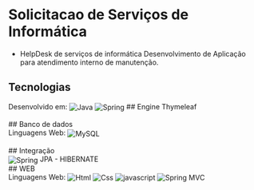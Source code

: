 # Solicitacao de Serviços de Informática
- HelpDesk de serviços de informática
Desenvolvimento de Aplicação para atendimento interno de manutenção.

## Tecnologias

<div style="display" inline_block> 
   <label> Desenvolvido em: </label>
   <img align="center" alt="Java" src="https://img.shields.io/badge/Java-ED8B00?style=for-the-badge&logo=java&logoColor=white">
   <img align="center" alt="Spring" src="https://img.shields.io/badge/Spring-6DB33F?style=for-the-badge&logo=spring&logoColor=white">
  ## Engine Thymeleaf
</div>
<br>
## Banco de dados

<div style="display" inline>
   <label> Linguagens Web: </label>
  <img align="center" alt="MySQL" src="https://img.shields.io/badge/MySQL-00000F?style=for-the-badge&logo=mysql&logoColor=white">
</div>
<br>
## Integração

<div style="display" inline_block> 
    <img align="center" alt="Spring" src="https://img.shields.io/badge/Spring-6DB33F?style=for-the-badge&logo=spring&logoColor=white">
    JPA - HIBERNATE
 </div>
## WEB

 <div style="display" inline_block> 
  <label> Linguagens Web: </label>
   <img align="center" alt="Html" src="https://img.shields.io/badge/HTML-239120?style=for-the-badge&logo=html5&logoColor=white">
   <img align="center" alt="Css" src="https://img.shields.io/badge/CSS-239120?&style=for-the-badge&logo=css3&logoColor=white">
   <img align="center" alt="javascript" src="https://img.shields.io/badge/JavaScript-F7DF1E?style=for-the-badge&logo=javascript&logoColor=black">  
  <img align="center" alt="Spring MVC" src="https://img.shields.io/badge/jQuery-0769AD?style=for-the-badge&logo=jquery&logoColor=white">
</div>
